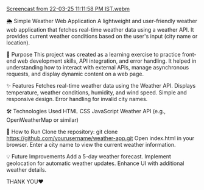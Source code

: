 [Screencast from 22-03-25 11:11:58 PM IST.webm](https://github.com/user-attachments/assets/81dd7b97-28aa-4d66-bbd7-e0ff7bea4338)

🌦️ Simple Weather Web Application
A lightweight and user-friendly weather web application that fetches real-time weather data using a weather API. It provides current weather conditions based on the user's input (city name or location).


🎯 Purpose
This project was created as a learning exercise to practice front-end web development skills, API integration, and error handling. It helped in understanding how to interact with external APIs, manage asynchronous requests, and display dynamic content on a web page.


✨ Features
Fetches real-time weather data using the Weather API.
Displays temperature, weather conditions, humidity, and wind speed.
Simple and responsive design.
Error handling for invalid city names.


🛠️ Technologies Used
HTML
CSS
JavaScript
Weather API (e.g., OpenWeatherMap or similar)


🚀 How to Run
Clone the repository:
git clone https://github.com/yourusername/weather-app.git
Open index.html in your browser.
Enter a city name to view the current weather information.


💡 Future Improvements
Add a 5-day weather forecast.
Implement geolocation for automatic weather updates.
Enhance UI with additional weather details.

THANK YOU❤️

